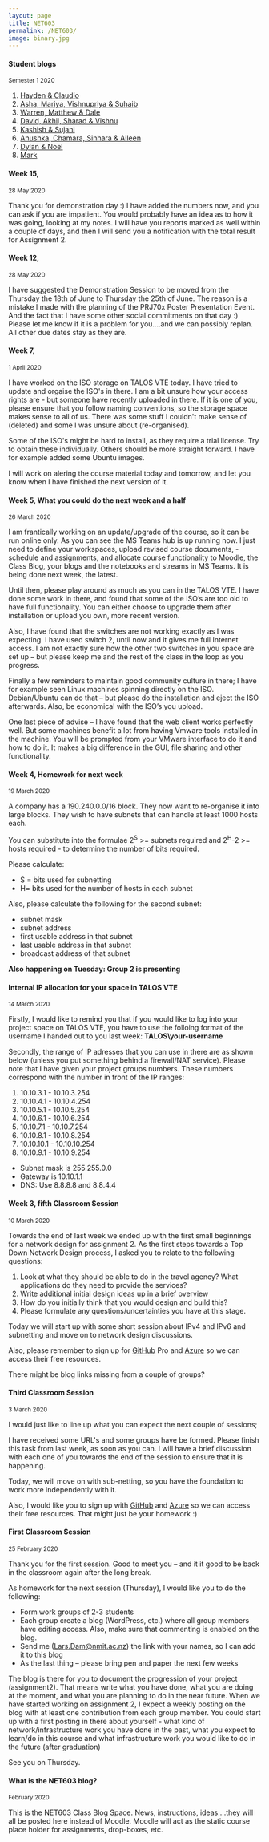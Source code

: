 ```yaml
---
layout: page
title: NET603
permalink: /NET603/
image: binary.jpg
---
```


#### Student blogs
<small> Semester 1 2020</small>

1. [Hayden & Claudio](https://docs.google.com/document/d/1OkbDPg1hEQYgu_7-qP7tVlXxpkadMAhgVTjXTE5IZlo/edit?usp=sharing)
2. [Asha, Mariya, Vishnupriya & Suhaib](http://http470.home.blog/)
3. [Warren, Matthew & Dale](https://groupnet602.blogspot.com/)
4. [David, Akhil, Sharad & Vishnu](https://vadblogcom.wordpress.com/)
5. [Kashish & Sujani](https://ksnet603.wordpress.com/)
6. [Anushka, Chamara, Sinhara & Aileen](https://geekdevelop.blogspot.com/2020/03/day-1-25th-february-2020-1.html)
7. [Dylan & Noel]()
8. [Mark](https://livenmitac-my.sharepoint.com/:o:/r/personal/kevin-christison_live_nmit_ac_nz/Documents/NET603?d=wd39b81089f51466cb9f83df428ce9343&csf=1&e=oE3qeh)

#### Week 15, 
<small>28 May 2020</small>

Thank you for demonstration day :)
I have added the numbers now, and you can ask if you are impatient. You would probably have an idea as to how it was going, looking at my notes. 
I will have you reports marked as well within a couple of days, and then I will send you a notification with the total result for Assignment 2.

#### Week 12, 
<small>28 May 2020</small>

I have suggested the Demonstration Session to be moved from the Thursday the 18th of June to Thursday the 25th of June.
The reason is a mistake I made with the planning of the PRJ70x Poster Presentation Event.
And the fact that I have some other social commitments on that day :)
Please let me know if it is a problem for you....and we can possibly replan.
All other due dates stay as they are.

#### Week 7, 
<small>1 April 2020</small>

I have worked on the ISO storage on TALOS VTE today. I have tried to update and orgaise the ISO's in there. I am a bit unsure how your access rights are - but someone have recently uploaded in there. If it is one of you, please ensure that you follow naming conventions, so the storage space makes sense to all of us. There was some stuff I couldn't make sense of (deleted) and some I was unsure about (re-organised).

Some of the ISO's might be hard to install, as they require a trial license. Try to obtain these individually. Others should be more straight forward. I have for example added some Ubuntu images.

I will work on alering the course material today and tomorrow, and let you know when I have finished the next version of it.

#### Week 5, What you could do the next week and a half
<small>26 March 2020</small>

I am frantically working on an update/upgrade of the course, so it can be run online only.
As you can see the MS Teams hub is up running now. I just need to define your workspaces, upload revised course documents, -schedule and assignments, and allocate course functionality to Moodle, the Class Blog, your blogs and the notebooks and streams in MS Teams.  It is being done next week, the latest.

Until then, please play around as much as you can in the TALOS VTE. I have done some work in there, and found that some of the ISO’s are too old to have full functionality. You can either choose to upgrade them after installation or upload you own, more recent version. 

Also, I have found that the switches are not working exactly as I was expecting. I have used switch 2, until now and it gives me full Internet access. I am not exactly sure how the other two switches in you space are set up – but please keep me and the rest of the class in the loop as you progress.

Finally a few reminders to maintain good community culture in there; I have for example seen Linux machines spinning directly on the ISO. Debian/Ubuntu can do that – but please do the installation and eject the ISO afterwards. Also, be economical with the ISO’s you upload.

One last piece of advise – I have found that the web client works perfectly well. But some machines benefit a lot from having Vmware tools installed in the machine. You will be prompted from your VMware interface to do it and how to do it. It makes a big difference in the GUI, file sharing and other functionality.

#### Week 4, Homework for next week
<small>19 March  2020</small>

A company has a 190.240.0.0/16 block. They now want to re-organise it into large blocks. They wish to have subnets that can handle at least 1000 hosts each.

You can substitute into the formulae 2<sup>S</sup> >= subnets required and 2<sup>H</sup>-2 >= hosts required - to determine the number of bits required.

Please calculate:

* S = bits used for subnetting
* H= bits used for the number of hosts in each subnet

Also, please calculate the following for the second subnet:

* subnet mask
* subnet address
* first usable address in that subnet
* last usable address in that subnet
* broadcast address of that subnet

**Also happening on Tuesday: Group 2 is presenting**

#### Internal IP allocation for your space in TALOS VTE
<small>14 March  2020</small>

Firstly, I would like to remind you that if you would like to log into your project space on TALOS VTE, you have to use the folloing format of the username I handed out to you last week: **TALOS\your-username**

Secondly, the range of IP adresses that you can use in there are as shown below (unless you put something behind a firewall/NAT service). Please note that I have given your project groups numbers. These numbers correspond with the number in front of the IP ranges:

1. 10.10.3.1 - 10.10.3.254
2. 10.10.4.1 - 10.10.4.254
3. 10.10.5.1 - 10.10.5.254
4. 10.10.6.1 - 10.10.6.254
5. 10.10.7.1 - 10.10.7.254
6. 10.10.8.1 - 10.10.8.254
7. 10.10.10.1 - 10.10.10.254
8. 10.10.9.1 - 10.10.9.254

* Subnet mask is 255.255.0.0
* Gateway is 10.10.1.1
* DNS: Use 8.8.8.8 and 8.8.4.4

#### Week 3, fifth Classroom Session
<small>10 March  2020</small>

Towards the end of last week we ended up with the first small beginnings for a network design for assignment 2. As the first steps towards a Top Down Network Design process, I asked you to relate to the following questions:

1. Look at what they should be able to do in the travel agency? What applications do they need to provide the services?
2. Write additional initial design ideas up in a brief overview
3. How do you initially think that you would design and build this?
4. Please formulate any questions/uncertainties you have at this stage.

Today we will start up with some short session about IPv4 and IPv6 and subnetting and move on to network design discussions.

Also, please remember to sign up for [GitHub](https://education.github.com/students) Pro and [Azure](https://ecampus.nmit.ac.nz/moodle/course/view.php?id=4458) so we can access their free resources.

There might be blog links missing from a couple of groups?

#### Third Classroom Session
<small>3 March  2020</small>

I would just like to line up what you can expect the next couple of sessions;

I have received some URL's and some groups have be formed. Please finish this task from last week, as soon as you can. I will have a brief discussion with each one of you towards the end of the session to ensure that it is happening.

Today, we will move on with sub-netting, so you have the foundation to work more independently with it.

Also, I would like you to sign up with [GitHub](https://education.github.com/students) and [Azure](https://ecampus.nmit.ac.nz/moodle/course/view.php?id=4458) so we can access their free resources.
That might just be your homework :)

#### First Classroom Session
<small>25 February  2020</small>

Thank you for the first session. Good to meet you – and it it good to be back in the classroom again after the long break.

As homework for the next session (Thursday), I would like you to do the following:

* Form work groups of 2-3 students
* Each group create a blog (WordPress, etc.) where all group members have editing access. Also, make sure that commenting  is enabled on the blog.
* Send me (Lars.Dam@nmit.ac.nz) the link with your names, so I can add it to this blog
* As the last thing – please bring pen and paper the next few weeks

The blog is there for you to document the progression of your project (assignment2). That means write what you have done, what you are doing at the moment, and what you are planning to do in the near future. When we have started working on assignment 2, I expect a weekly posting on the blog with at least one contribution from each group member. You could start up with a first posting in there about yourself - what kind of network/infrastructure work you have done in the past, what you expect to learn/do in this course and what infrastructure work you would like to do in the future (after graduation)

See you on Thursday.

#### What is the NET603 blog?

<small>February 2020</small>

This is the NET603 Class Blog Space. News, instructions, ideas....they will all be posted here instead of Moodle. Moodle will act as the static course place holder for assignments, drop-boxes, etc.
